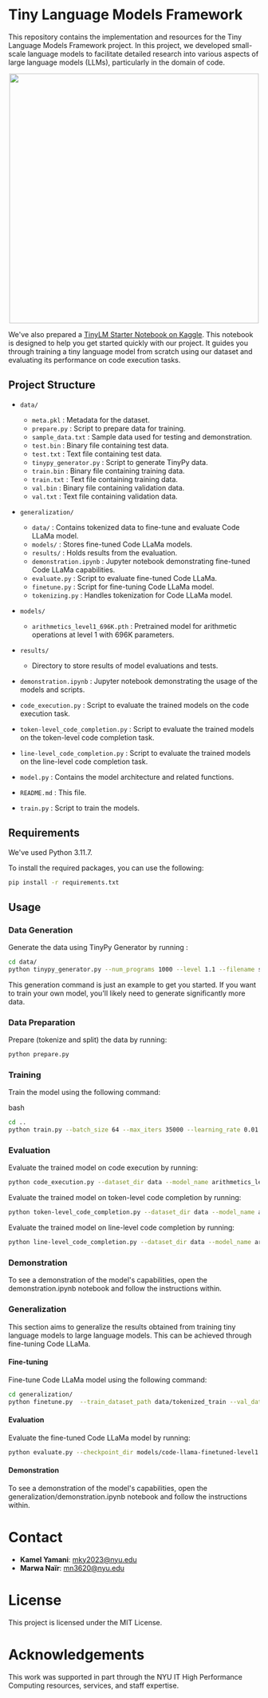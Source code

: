 # Tiny Language Models Framework

This repository contains the implementation and resources for the Tiny Language Models Framework project. In this project, we developed small-scale language models to facilitate detailed research into various aspects of large language models (LLMs), particularly in the domain of code. 

<p align="center">
  <img src="https://github.com/Modern-Compilers-Lab/Tiny-Language-Models-Framework/assets/86785811/946011ac-90ca-454f-baeb-d74b09a1721c" width="500" >
</p>

We've also prepared a [TinyLM Starter Notebook on Kaggle](https://www.kaggle.com/code/nairmarwa/tinylm-starter-notebook). This notebook is designed to help you get started quickly with our project. It guides you through training a tiny language model from scratch using our dataset and evaluating its performance on code execution tasks.

## Project Structure

- `data/`
  - `meta.pkl` : Metadata for the dataset.
  - `prepare.py` : Script to prepare data for training.
  - `sample_data.txt` : Sample data used for testing and demonstration.
  - `test.bin` : Binary file containing test data.
  - `test.txt` : Text file containing test data.
  - `tinypy_generator.py` : Script to generate TinyPy data.
  - `train.bin` : Binary file containing training data.
  - `train.txt` : Text file containing training data.
  - `val.bin` : Binary file containing validation data.
  - `val.txt` : Text file containing validation data.
 
- `generalization/`
  - `data/` : Contains tokenized data to fine-tune and evaluate Code LLaMa model.
  - `models/` : Stores fine-tuned Code LLaMa models.
  - `results/` : Holds results from the evaluation.
  - `demonstration.ipynb` : Jupyter notebook demonstrating fine-tuned Code LLaMa capabilities.
  - `evaluate.py` : Script to evaluate fine-tuned Code LLaMa.
  - `finetune.py` : Script for fine-tuning Code LLaMa model.
  - `tokenizing.py` : Handles tokenization for Code LLaMa model.

- `models/`
  - `arithmetics_level1_696K.pth` : Pretrained model for arithmetic operations at level 1 with 696K parameters.

- `results/`
  - Directory to store results of model evaluations and tests.

- `demonstration.ipynb` : Jupyter notebook demonstrating the usage of the models and scripts.

- `code_execution.py` : Script to evaluate the trained models on the code execution task.
  
- `token-level_code_completion.py` : Script to evaluate the trained models on the token-level code completion task.

- `line-level_code_completion.py` : Script to evaluate the trained models on the line-level code completion task.

- `model.py` : Contains the model architecture and related functions.

- `README.md` : This file.

- `train.py` : Script to train the models.

## Requirements
We've used Python 3.11.7.

To install the required packages, you can use the following:

```bash
pip install -r requirements.txt
```

## Usage

### Data Generation
Generate the data using TinyPy Generator by running : 

```bash
cd data/
python tinypy_generator.py --num_programs 1000 --level 1.1 --filename sample_data.txt --deduplicate
```

This generation command is just an example to get you started. If you want to train your own model, you'll likely need to generate significantly more data. 

### Data Preparation
Prepare (tokenize and split) the data by running:

```bash
python prepare.py
```

### Training
Train the model using the following command:

bash
```bash
cd ..
python train.py --batch_size 64 --max_iters 35000 --learning_rate 0.01 --miles 0.7 0.8 0.9 --eval_interval 10000 --eval_iters 500 --data_dir data
```

### Evaluation
Evaluate the trained model on code execution by running:

```bash
python code_execution.py --dataset_dir data --model_name arithmetics_level1_696K
```

Evaluate the trained model on token-level code completion by running:

```bash
python token-level_code_completion.py --dataset_dir data --model_name arithmetics_level1_696K
```

Evaluate the trained model on line-level code completion by running:

```bash
python line-level_code_completion.py --dataset_dir data --model_name arithmetics_level1_696K
```

### Demonstration
To see a demonstration of the model's capabilities, open the demonstration.ipynb notebook and follow the instructions within.

### Generalization
This section aims to generalize the results obtained from training tiny language models to large language models. This can be achieved through fine-tuning Code LLaMa.

#### Fine-tuning
Fine-tune Code LLaMa model using the following command:

```bash
cd generalization/
python finetune.py  --train_dataset_path data/tokenized_train --val_dataset_path data/tokenized_val --output_dir models/code-llama-finetuned-demo
```

#### Evaluation
Evaluate the fine-tuned Code LLaMa model by running:

```bash
python evaluate.py --checkpoint_dir models/code-llama-finetuned-level1 --test_file data/test.txt --output_file results/result_llama.txt --csv_file results/results_llama.csv 
```

#### Demonstration
To see a demonstration of the model's capabilities, open the generalization/demonstration.ipynb notebook and follow the instructions within.

# Contact

- **Kamel Yamani**: [mky2023@nyu.edu](mailto:mky2023@nyu.edu)
- **Marwa Naïr**: [mn3620@nyu.edu](mailto:mn3620@nyu.edu)


# License
This project is licensed under the MIT License.

#  Acknowledgements
This work was supported in part through the NYU IT High Performance Computing resources, services, and staff expertise.

